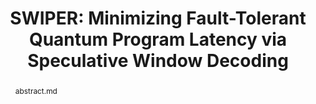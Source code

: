 ---
title: "SWIPER: Minimizing Fault-Tolerant Quantum Program Latency via Speculative Window Decoding"
layout: project
publisher: ISCA 2025
image: /assets/img/projects/swiper/hero.png
abstract: abstract.md
items:
  - name: ".pdf"
    link: /assets/papers/viszlai_SWIPER_2024.pdf
  - name: "arXiv"
    link: https://arxiv.org/abs/2412.05115
  - name: "code"
    link: https://github.com/jviszlai/swiper
authors:
  - name: "Joshua Viszlai*"
    link: https://jviszlai.github.io/
    affiliation: University of Chicago
  - name: "Jason D. Chadwick*"
    link: https://www.jason-chadwick.com/
    affiliation: University of Chicago
  - name: "Sarang Joshi"
    link: https://sarangj.com/
    affiliation: University of Chicago
  - name: "Gokul Subramanian Ravi"
    link: https://gsravi.engin.umich.edu/
    affiliation: University of Michigan
  - name: "Yanjing Li"
    link: https://people.cs.uchicago.edu/~yanjingl/
    affiliation: University of Chicago
  - name: "Frederic T. Chong"
    link: https://people.cs.uchicago.edu/~ftchong/
    affiliation: University of Chicago
    last: true
figures:
  - file: /assets/img/projects/swiper/01_hero.png
    caption: 01_hero.md
  - file: /assets/img/projects/swiper/04_predictor.png
    caption: 04_predictor.md
  - file: /assets/img/projects/swiper/06_predictor_logic.png
    caption: 06_predictor_logic.md
  - file: /assets/img/projects/swiper/09_pipeline.png
    caption: 09_pipeline.md
  - file: /assets/img/projects/swiper/10_msd.png
    caption: 10_msd.md
  - file: /assets/img/projects/swiper/11_sensitivity.png
    caption: 11_sensitivity.md
  - file: /assets/img/projects/swiper/12_alignment.png
    caption: 12_alignment.md
  - file: /assets/img/projects/swiper/13_evaluation.png
    caption: 13_evaluation.md
    width: 100%
  - file: /assets/img/projects/swiper/15_classical.png
    caption: 15_classical.md
contributions:
  - "Developed first-of-its-kind open-source lattice surgery decoding simulator SWIPER-SIM, including 3D visualization of program traces. Specified window decoding schemes for spatially-windowed lattice surgery operations, made many performance optimizations to maximize simulator speed, and wrote clean, documented code with an intention to open-source upon publication."
  - "Ran simulations and generated figures."
  - "Revised manuscript."
# thingslearned:
#   - short: "Intentional software development"
#     long: "SWIPER-SIM consists of four main pieces that handle different parts of the simulation (such as the device or the decoder). We were careful about how we layed out the initial design of the simulator before starting to fill it in with code, and this was very helpful in ending up with a clean design at the end."
#   - short: "Presentation"
#     long: "A lot of work went into figuring out how best to present this paper to the target audience (computer architecture reviewers). I learned about how to effectively guide the (potentially short on time) reader through a complex topic by highlighting the key concepts and making certain parts of the paper as self-contained as possible."
---